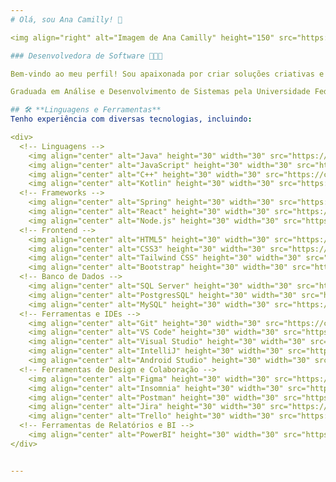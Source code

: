 ```yaml
---
# Olá, sou Ana Camilly! 👋

<img align="right" alt="Imagem de Ana Camilly" height="150" src="https://github.com/anacamilly/anacamilly/blob/main/ana.png">

### Desenvolvedora de Software 👩🏻‍💻

Bem-vindo ao meu perfil! Sou apaixonada por criar soluções criativas e eficientes para problemas complexos. Estou sempre aprendendo e explorando novas tecnologias e formas de melhorar minhas habilidades. 🧠🌱🚀

Graduada em Análise e Desenvolvimento de Sistemas pela Universidade Federal do Rio Grande do Norte 🎓

## 🛠️ **Linguagens e Ferramentas**
Tenho experiência com diversas tecnologias, incluindo:

<div>
  <!-- Linguagens -->
    <img align="center" alt="Java" height="30" width="30" src="https://cdn.jsdelivr.net/gh/devicons/devicon/icons/java/java-original.svg" />
    <img align="center" alt="JavaScript" height="30" width="30" src="https://cdn.jsdelivr.net/gh/devicons/devicon/icons/javascript/javascript-original.svg" />
    <img align="center" alt="C++" height="30" width="30" src="https://cdn.jsdelivr.net/gh/devicons/devicon/icons/cplusplus/cplusplus-original.svg" />
    <img align="center" alt="Kotlin" height="30" width="30" src="https://cdn.jsdelivr.net/gh/devicons/devicon/icons/kotlin/kotlin-original.svg" />
  <!-- Frameworks -->
    <img align="center" alt="Spring" height="30" width="30" src="https://cdn.jsdelivr.net/gh/devicons/devicon/icons/spring/spring-original.svg" />
    <img align="center" alt="React" height="30" width="30" src="https://cdn.jsdelivr.net/gh/devicons/devicon/icons/react/react-original.svg" />
    <img align="center" alt="Node.js" height="30" width="30" src="https://cdn.jsdelivr.net/gh/devicons/devicon/icons/nodejs/nodejs-original.svg" />
  <!-- Frontend -->
    <img align="center" alt="HTML5" height="30" width="30" src="https://cdn.jsdelivr.net/gh/devicons/devicon/icons/html5/html5-original.svg" />
    <img align="center" alt="CSS3" height="30" width="30" src="https://cdn.jsdelivr.net/gh/devicons/devicon/icons/css3/css3-original.svg" />
    <img align="center" alt="Tailwind CSS" height="30" width="30" src="https://cdn.jsdelivr.net/gh/devicons/devicon/icons/tailwindcss/tailwindcss-original.svg" />
    <img align="center" alt="Bootstrap" height="30" width="30" src="https://cdn.jsdelivr.net/gh/devicons/devicon/icons/bootstrap/bootstrap-original.svg" />
  <!-- Banco de Dados -->
    <img align="center" alt="SQL Server" height="30" width="30" src="https://cdn.jsdelivr.net/gh/devicons/devicon/icons/microsoftsqlserver/microsoftsqlserver-original.svg" />
    <img align="center" alt="PostgresSQL" height="30" width="30" src="https://cdn.jsdelivr.net/gh/devicons/devicon/icons/postgresql/postgresql-original.svg" />
    <img align="center" alt="MySQL" height="30" width="30" src="https://cdn.jsdelivr.net/gh/devicons/devicon/icons/mysql/mysql-original.svg" />
  <!-- Ferramentas e IDEs -->
    <img align="center" alt="Git" height="30" width="30" src="https://cdn.jsdelivr.net/gh/devicons/devicon/icons/git/git-original.svg" />
    <img align="center" alt="VS Code" height="30" width="30" src="https://cdn.jsdelivr.net/gh/devicons/devicon/icons/vscode/vscode-original.svg" />
    <img align="center" alt="Visual Studio" height="30" width="30" src="https://cdn.jsdelivr.net/gh/devicons/devicon/icons/visualstudio/visualstudio-original.svg" />
    <img align="center" alt="IntelliJ" height="30" width="30" src="https://cdn.jsdelivr.net/gh/devicons/devicon/icons/intellij/intellij-original.svg" />
    <img align="center" alt="Android Studio" height="30" width="30" src="https://cdn.jsdelivr.net/gh/devicons/devicon/icons/androidstudio/androidstudio-original.svg" />
  <!-- Ferramentas de Design e Colaboração -->
    <img align="center" alt="Figma" height="30" width="30" src="https://cdn.jsdelivr.net/gh/devicons/devicon/icons/figma/figma-original.svg" />
    <img align="center" alt="Insomnia" height="30" width="30" src="https://cdn.jsdelivr.net/gh/devicons/devicon/icons/insomnia/insomnia-original.svg" />
    <img align="center" alt="Postman" height="30" width="30" src="https://cdn.jsdelivr.net/gh/devicons/devicon/icons/postman/postman-original.svg" />
    <img align="center" alt="Jira" height="30" width="30" src="https://cdn.jsdelivr.net/gh/devicons/devicon/icons/jira/jira-original.svg" />
    <img align="center" alt="Trello" height="30" width="30" src="https://cdn.jsdelivr.net/gh/devicons/devicon/icons/trello/trello-original.svg" />
  <!-- Ferramentas de Relatórios e BI -->
    <img align="center" alt="PowerBI" height="30" width="30" src="https://upload.wikimedia.org/wikipedia/commons/thumb/c/cf/New_Power_BI_Logo.svg/1200px-New_Power_BI_Logo.svg.png" />
</div>


---
```

